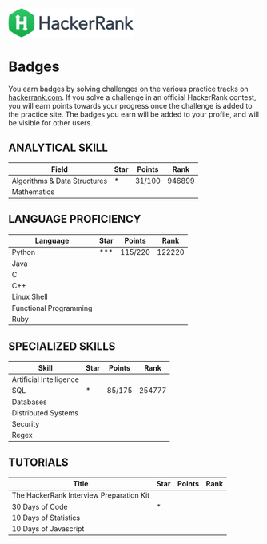 <img src="README-src/HR-Logo-Main.png" alt="ZHAW" width="250"/>

# Badges
You earn badges by solving challenges on the various practice tracks on [hackerrank.com](https://www.hackerrank.com). If you solve a challenge in an official HackerRank contest, you will earn points towards your progress once the challenge is added to the practice site. The badges you earn will be added to your profile, and will be visible for other users.

## ANALYTICAL SKILL
| Field                        | Star | Points | Rank   |
|------------------------------|------|--------|--------|
| Algorithms & Data Structures | *    | 31/100 | 946899 |
| Mathematics                  |      |        |        |

## LANGUAGE PROFICIENCY
| Language               | Star | Points  | Rank   |
|------------------------|------|---------|--------|
| Python                 | ***  | 115/220 | 122220 |
| Java                   |      |         |        |
| C                      |      |         |        |
| C++                    |      |         |        |
| Linux Shell            |      |         |        |
| Functional Programming |      |         |        |
| Ruby                   |      |         |        |

## SPECIALIZED SKILLS
| Skill                   | Star | Points | Rank |
|-------------------------|------|--------|------|
| Artificial Intelligence |      |        |      |
| SQL                     |    * |85/175  |254777|
| Databases               |      |        |      |
| Distributed Systems     |      |        |      |
| Security                |      |        |      |
| Regex                   |      |        |      |

## TUTORIALS
| Title                                    | Star | Points | Rank |
|------------------------------------------|------|--------|------|
| The HackerRank Interview Preparation Kit |      |        |      |
| 30 Days of Code                          |   *  |        |      |
| 10 Days of Statistics                    |      |        |      |
| 10 Days of Javascript                    |      |        |      |
